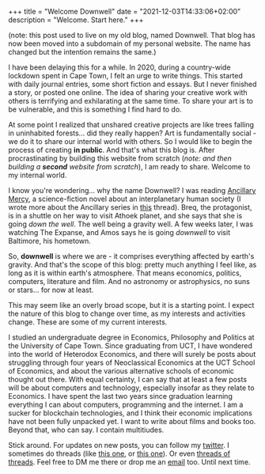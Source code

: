 +++
title = "Welcome Downwell"
date = "2021-12-03T14:33:06+02:00"
description = "Welcome. Start here."
+++

(note: this post used to live on my old blog, named Downwell. That blog has now been moved into a subdomain of my personal website. The name has changed but the intention remains the same.)

I have been delaying this for a while. In 2020, during a country-wide lockdown spent in Cape Town, I felt an urge to write things. This started with daily journal entries, some short fiction and essays. But I never finished a story, or posted one online. The idea of sharing your creative work with others is terrifying and exhilarating at the same time. To share your art is to be vulnerable, and this is something I find hard to do.

At some point I realized that unshared creative projects are like trees falling in uninhabited forests... did they really happen? Art is fundamentally social - we do it to share our internal world with others. So I would like to begin the process of creating **in public**. And that's what this blog is. After procrastinating by building this website from scratch (_note: and then building a **second** website from scratch_), I am ready to share. Welcome to my internal world.

I know you're wondering... why the name Downwell? I was reading [Ancillary Mercy](https://en.wikipedia.org/wiki/Ancillary_Mercy), a science-fiction novel about an interplanetary human society (I wrote more about the Ancillary series in [this](https://twitter.com/emilioemmanueI/status/1361249411117035526) thread). Breq, the protagonist, is in a shuttle on her way to visit Athoek planet, and she says that she is going _down the well_. The well being a gravity well. A few weeks later, I was watching The Expanse, and Amos says he is going _downwell_ to visit Baltimore, his hometown.

So, **downwell** is where we are - it comprises everything affected by earth's gravity. And that's the scope of this blog: pretty much anything I feel like, as long as it is within earth's atmosphere. That means economics, politics, computers, literature and film. And no astronomy or astrophysics, no suns or stars... for now at least.

This may seem like an overly broad scope, but it is a starting point. I expect the nature of this blog to change over time, as my interests and activities change. These are some of my current interests.

I studied an undergraduate degree in Economics, Philosophy and Politics at the University of Cape Town. Since graduating from UCT, I have wondered into the world of Heterodox Economics, and there will surely be posts about struggling through four years of Neoclassical Economics at the UCT School of Economics, and about the various alternative schools of economic thought out there. With equal certainty, I can say that at least a few posts will be about computers and technology, especially insofar as they relate to Economics. I have spent the last two years since graduation learning everything I can about computers, programming and the internet. I am a sucker for blockchain technologies, and I think their economic implications have not been fully unpacked yet. I want to write about films and books too. Beyond that, who can say. I contain multitiudes.

Stick around. For updates on new posts, you can follow my [twitter](https://twitter.com/emilioemmanueI). I sometimes do threads (like [this one](https://twitter.com/emilioemmanueI/status/1384102216290627592?s=20), or [this one](https://twitter.com/emilioemmanueI/status/1170037488192237569?s=20)). Or even [threads of threads](https://twitter.com/emilioemmanueI/status/1350897985245347841?s=20). Feel free to DM me there or drop me an [email](mailto:emilioziniades@protonmail.com) too. Until next time.
